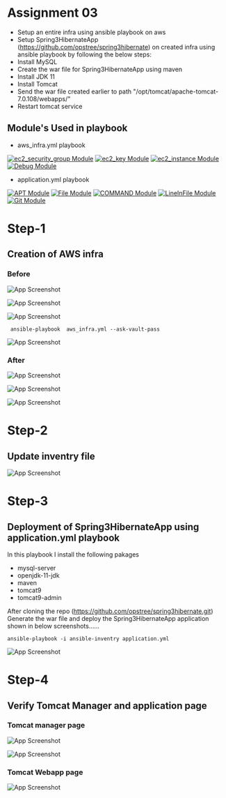 
# Assignment 03

- Setup an entire infra using ansible playbook on aws
- Setup Spring3HibernateApp (https://github.com/opstree/spring3hibernate) on created infra using ansible playbook by following the below steps:
- Install MySQL
- Create the war file for Spring3HibernateApp using maven
- Install JDK 11
- Install Tomcat
- Send the war file created earlier to path "/opt/tomcat/apache-tomcat-7.0.108/webapps/"
- Restart tomcat service



## Module's  Used in playbook
- aws_infra.yml playbook

[![ec2_security_group Module](https://img.shields.io/badge/ec2_security_group-green.svg)](https://docs.ansible.com/ansible/latest/collections/amazon/aws/ec2_security_group_module.html) 
[![ec2_key Module](https://img.shields.io/badge/ec2_key-red.svg)](https://docs.ansible.com/ansible/latest/collections/amazon/aws/ec2_key_module.html)
[![ec2_instance Module](https://img.shields.io/badge/ec2_instance-blue.svg)](https://docs.ansible.com/ansible/latest/collections/amazon/aws/ec2_instance_module.html)
[![Debug Module](https://img.shields.io/badge/ec2_instance-yellow.svg)](https://docs.ansible.com/ansible/latest/collections/ansible/builtin/debug_module.html)

- application.yml playbook

[![APT Module](https://img.shields.io/badge/Apt-green.svg)](https://docs.ansible.com/ansible/latest/collections/ansible/builtin/apt_module.html)
[![File Module](https://img.shields.io/badge/File-blue.svg)](https://docs.ansible.com/ansible/latest/collections/ansible/builtin/file_module.html)
[![COMMAND Module](https://img.shields.io/badge/Commad-red.svg)](https://docs.ansible.com/ansible/latest/collections/ansible/builtin/command_module.html)
[![LineInFile Module](https://img.shields.io/badge/LineInFile-grey.svg)](https://docs.ansible.com/ansible/latest/collections/ansible/builtin/lineinfile_module.html)
[![Git Module](https://img.shields.io/badge/git-violet.svg)](https://docs.ansible.com/ansible/latest/collections/ansible/builtin/git_module.html)
# Step-1

## Creation of AWS infra 

### Before
![App Screenshot](https://github.com/Kiran-dehlikar/test/assets/104997588/482bd5b5-ecc7-46a5-aac6-6abbed33e66f)

![App Screenshot](https://github.com/Kiran-dehlikar/test/assets/104997588/6855abda-14cd-44b7-838b-9815ee8ed76d)

![App Screenshot](https://github.com/Kiran-dehlikar/test/assets/104997588/df5fc7ae-7e55-445c-9524-b571dbb7ecdf)

```
 ansible-playbook  aws_infra.yml --ask-vault-pass 
```
![App Screenshot](https://github.com/Kiran-dehlikar/test/assets/104997588/aceb2ea7-2e4a-469c-947e-f085ad03a9b6)

### After 
![App Screenshot](https://github.com/Kiran-dehlikar/test/assets/104997588/5002d621-0202-461c-8aa5-e2fab102901e)

![App Screenshot](https://github.com/Kiran-dehlikar/test/assets/104997588/5264fb72-b996-4225-aaa7-cb93f8362a0a)

![App Screenshot](https://github.com/Kiran-dehlikar/test/assets/104997588/a3e23bb0-7ade-405c-a818-1d660358faed)

# Step-2
## Update inventry file 

![App Screenshot](https://github.com/Kiran-dehlikar/test/assets/104997588/5ebe5975-0f4b-4576-a856-ac3c0d595a9d)

# Step-3

## Deployment of Spring3HibernateApp using application.yml playbook

In this playbook I install the following pakages
- mysql-server
- openjdk-11-jdk
- maven
- tomcat9
- tomcat9-admin

After cloning the repo (https://github.com/opstree/spring3hibernate.git)
Generate the war file and deploy the Spring3HibernateApp application shown in below screenshots......

```
ansible-playbook -i ansible-inventry application.yml
```
![App Screenshot](https://github.com/Kiran-dehlikar/test/assets/104997588/a3e5d306-a682-4d58-9fa8-e0009dc409d9)

# Step-4
## Verify Tomcat Manager and application page
### Tomcat manager page
![App Screenshot](https://github.com/Kiran-dehlikar/test/assets/104997588/5bd4de8c-b2a1-428a-8db2-99c9361b4078)

![App Screenshot](https://github.com/Kiran-dehlikar/test/assets/104997588/b4787c99-f5db-46a7-8dde-3d085ed241bf)

### Tomcat Webapp page
![App Screenshot](https://github.com/Kiran-dehlikar/test/assets/104997588/5ed2b9a6-6f7f-4e03-9b3c-63baa44be4de)

